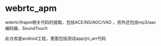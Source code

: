 # webrtc_apm
webrtc中apm相关代码的提取，包括ACE/NS/AGC/VAD ，另外还包括mp3/aac编码器、SoundTouch

此仓库是android工程，里面包括测试app/jni_arr代码
